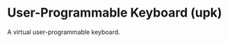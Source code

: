 User-Programmable Keyboard (upk)
================================

A virtual user-programmable keyboard.
